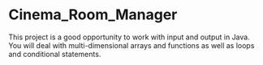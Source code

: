# Cinema_Room_Manager
This project is a good opportunity to work with input and output in Java. You will deal with multi-dimensional arrays and functions as well as loops and conditional statements.

